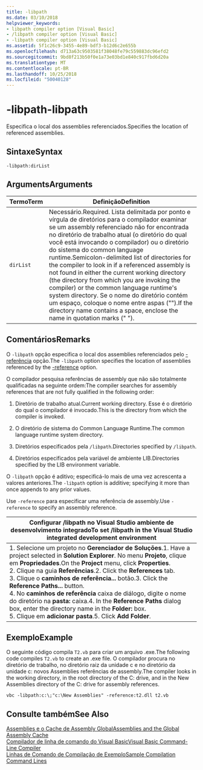 ```yaml
---
title: -libpath
ms.date: 03/10/2018
helpviewer_keywords:
- libpath compiler option [Visual Basic]
- /libpath compiler option [Visual Basic]
- -libpath compiler option [Visual Basic]
ms.assetid: 5f1c26c9-3455-4e89-bdf3-b12d6c2e655b
ms.openlocfilehash: d713a63c9503581f38048fe79c559883dc96efd2
ms.sourcegitcommit: 9bd8f213b50f0e1a73e03bd1e840c917fbd6d20a
ms.translationtype: MT
ms.contentlocale: pt-BR
ms.lasthandoff: 10/25/2018
ms.locfileid: "50040128"
---
```

# <a name="-libpath"></a><span data-ttu-id="ae957-102">-libpath</span><span class="sxs-lookup"><span data-stu-id="ae957-102">-libpath</span></span>
<span data-ttu-id="ae957-103">Especifica o local dos assemblies referenciados.</span><span class="sxs-lookup"><span data-stu-id="ae957-103">Specifies the location of referenced assemblies.</span></span>  
  
## <a name="syntax"></a><span data-ttu-id="ae957-104">Sintaxe</span><span class="sxs-lookup"><span data-stu-id="ae957-104">Syntax</span></span>  
  
```  
-libpath:dirList  
```  
  
## <a name="arguments"></a><span data-ttu-id="ae957-105">Arguments</span><span class="sxs-lookup"><span data-stu-id="ae957-105">Arguments</span></span>  
  
|<span data-ttu-id="ae957-106">Termo</span><span class="sxs-lookup"><span data-stu-id="ae957-106">Term</span></span>|<span data-ttu-id="ae957-107">Definição</span><span class="sxs-lookup"><span data-stu-id="ae957-107">Definition</span></span>|  
|---|---|  
|`dirList`|<span data-ttu-id="ae957-108">Necessário.</span><span class="sxs-lookup"><span data-stu-id="ae957-108">Required.</span></span> <span data-ttu-id="ae957-109">Lista delimitada por ponto e vírgula de diretórios para o compilador examinar se um assembly referenciado não for encontrada no diretório de trabalho atual (o diretório do qual você está invocando o compilador) ou o diretório do sistema do common language runtime.</span><span class="sxs-lookup"><span data-stu-id="ae957-109">Semicolon-delimited list of directories for the compiler to look in if a referenced assembly is not found in either the current working directory (the directory from which you are invoking the compiler) or the common language runtime's system directory.</span></span> <span data-ttu-id="ae957-110">Se o nome do diretório contém um espaço, coloque o nome entre aspas ("").</span><span class="sxs-lookup"><span data-stu-id="ae957-110">If the directory name contains a space, enclose the name in quotation marks (" ").</span></span>|  
  
## <a name="remarks"></a><span data-ttu-id="ae957-111">Comentários</span><span class="sxs-lookup"><span data-stu-id="ae957-111">Remarks</span></span>  
 <span data-ttu-id="ae957-112">O `-libpath` opção especifica o local dos assemblies referenciados pelo [-referência](../../../visual-basic/reference/command-line-compiler/reference.md) opção.</span><span class="sxs-lookup"><span data-stu-id="ae957-112">The `-libpath` option specifies the location of assemblies referenced by the [-reference](../../../visual-basic/reference/command-line-compiler/reference.md) option.</span></span>  
  
 <span data-ttu-id="ae957-113">O compilador pesquisa referências de assembly que não são totalmente qualificadas na seguinte ordem:</span><span class="sxs-lookup"><span data-stu-id="ae957-113">The compiler searches for assembly references that are not fully qualified in the following order:</span></span>  
  
1.  <span data-ttu-id="ae957-114">Diretório de trabalho atual.</span><span class="sxs-lookup"><span data-stu-id="ae957-114">Current working directory.</span></span> <span data-ttu-id="ae957-115">Esse é o diretório do qual o compilador é invocado.</span><span class="sxs-lookup"><span data-stu-id="ae957-115">This is the directory from which the compiler is invoked.</span></span>  
  
2.  <span data-ttu-id="ae957-116">O diretório de sistema do Common Language Runtime.</span><span class="sxs-lookup"><span data-stu-id="ae957-116">The common language runtime system directory.</span></span>  
  
3.  <span data-ttu-id="ae957-117">Diretórios especificados pela `/libpath`.</span><span class="sxs-lookup"><span data-stu-id="ae957-117">Directories specified by `/libpath`.</span></span>  
  
4.  <span data-ttu-id="ae957-118">Diretórios especificados pela variável de ambiente LIB.</span><span class="sxs-lookup"><span data-stu-id="ae957-118">Directories specified by the LIB environment variable.</span></span>  
  
 <span data-ttu-id="ae957-119">O `-libpath` opção é aditivo; especificá-lo mais de uma vez acrescenta a valores anteriores.</span><span class="sxs-lookup"><span data-stu-id="ae957-119">The `-libpath` option is additive; specifying it more than once appends to any prior values.</span></span>  
  
 <span data-ttu-id="ae957-120">Use `-reference` para especificar uma referência de assembly.</span><span class="sxs-lookup"><span data-stu-id="ae957-120">Use `-reference` to specify an assembly reference.</span></span>  
  
|<span data-ttu-id="ae957-121">Configurar /libpath no Visual Studio ambiente de desenvolvimento integrado</span><span class="sxs-lookup"><span data-stu-id="ae957-121">To set /libpath in the Visual Studio integrated development environment</span></span>|  
|---|  
|<span data-ttu-id="ae957-122">1.  Selecione um projeto no **Gerenciador de Soluções**.</span><span class="sxs-lookup"><span data-stu-id="ae957-122">1.  Have a project selected in **Solution Explorer**.</span></span> <span data-ttu-id="ae957-123">No menu **Projeto**, clique em **Propriedades**.</span><span class="sxs-lookup"><span data-stu-id="ae957-123">On the **Project** menu, click **Properties**.</span></span> <br /><span data-ttu-id="ae957-124">2.  Clique na guia **Referências**.</span><span class="sxs-lookup"><span data-stu-id="ae957-124">2.  Click the **References** tab.</span></span><br /><span data-ttu-id="ae957-125">3.  Clique o **caminhos de referência...**  botão.</span><span class="sxs-lookup"><span data-stu-id="ae957-125">3.  Click the **Reference Paths...** button.</span></span><br /><span data-ttu-id="ae957-126">4.  No **caminhos de referência** caixa de diálogo, digite o nome do diretório na **pasta:** caixa.</span><span class="sxs-lookup"><span data-stu-id="ae957-126">4.  In the **Reference Paths** dialog box, enter the directory name in the **Folder:** box.</span></span><br /><span data-ttu-id="ae957-127">5.  Clique em **adicionar pasta**.</span><span class="sxs-lookup"><span data-stu-id="ae957-127">5.  Click **Add Folder**.</span></span>|  
  
## <a name="example"></a><span data-ttu-id="ae957-128">Exemplo</span><span class="sxs-lookup"><span data-stu-id="ae957-128">Example</span></span>  
 <span data-ttu-id="ae957-129">O seguinte código compila `T2.vb` para criar um arquivo .exe.</span><span class="sxs-lookup"><span data-stu-id="ae957-129">The following code compiles `T2.vb` to create an .exe file.</span></span> <span data-ttu-id="ae957-130">O compilador procura no diretório de trabalho, no diretório raiz da unidade c e no diretório da unidade c: novos Assemblies referências de assembly.</span><span class="sxs-lookup"><span data-stu-id="ae957-130">The compiler looks in the working directory, in the root directory of the C: drive, and in the New Assemblies directory of the C: drive for assembly references.</span></span>  
  
```console  
vbc -libpath:c:\;"c:\New Assemblies" -reference:t2.dll t2.vb  
```  
  
## <a name="see-also"></a><span data-ttu-id="ae957-131">Consulte também</span><span class="sxs-lookup"><span data-stu-id="ae957-131">See Also</span></span>  
 [<span data-ttu-id="ae957-132">Assemblies e o Cache de Assembly Global</span><span class="sxs-lookup"><span data-stu-id="ae957-132">Assemblies and the Global Assembly Cache</span></span>](../../../visual-basic/programming-guide/concepts/assemblies-gac/index.md)  
 [<span data-ttu-id="ae957-133">Compilador de linha de comando do Visual Basic</span><span class="sxs-lookup"><span data-stu-id="ae957-133">Visual Basic Command-Line Compiler</span></span>](../../../visual-basic/reference/command-line-compiler/index.md)  
 [<span data-ttu-id="ae957-134">Linhas de Comando de Compilação de Exemplo</span><span class="sxs-lookup"><span data-stu-id="ae957-134">Sample Compilation Command Lines</span></span>](../../../visual-basic/reference/command-line-compiler/sample-compilation-command-lines.md)
